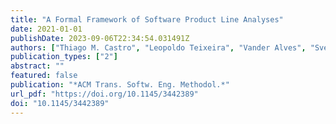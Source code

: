 ```yaml
---
title: "A Formal Framework of Software Product Line Analyses"
date: 2021-01-01
publishDate: 2023-09-06T22:34:54.031491Z
authors: ["Thiago M. Castro", "Leopoldo Teixeira", "Vander Alves", "Sven Apel", "Maxime Cordy", "Rohit Gheyi"]
publication_types: ["2"]
abstract: ""
featured: false
publication: "*ACM Trans. Softw. Eng. Methodol.*"
url_pdf: "https://doi.org/10.1145/3442389"
doi: "10.1145/3442389"
---
```


